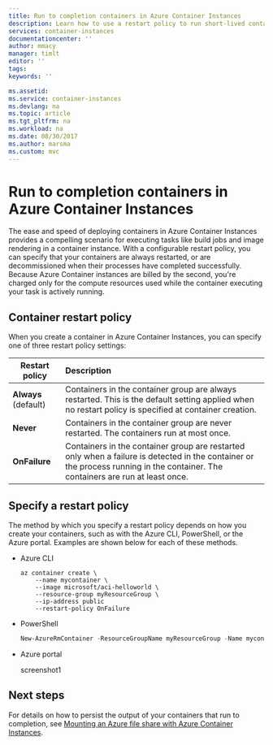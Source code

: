 ```yaml
---
title: Run to completion containers in Azure Container Instances
description: Learn how to use a restart policy to run short-lived containerized applications in Azure Container Instances.
services: container-instances
documentationcenter: ''
author: mmacy
manager: timlt
editor: ''
tags:
keywords: ''

ms.assetid:
ms.service: container-instances
ms.devlang: na
ms.topic: article
ms.tgt_pltfrm: na
ms.workload: na
ms.date: 08/30/2017
ms.author: marsma
ms.custom: mvc
---
```


# Run to completion containers in Azure Container Instances

The ease and speed of deploying containers in Azure Container Instances provides a compelling scenario for executing tasks like build jobs and image rendering in a container instance. With a configurable restart policy, you can specify that your containers are always restarted, or are decommissioned when their processes have completed successfully. Because Azure Container instances are billed by the second, you're charged only for the compute resources used while the container executing your task is actively running.

## Container restart policy

When you create a container in Azure Container Instances, you can specify one of three restart policy settings:

| Restart policy   | Description |
| ---------------- | :---------- |
| **Always** (default) | Containers in the container group are always restarted. This is the default setting applied when no restart policy is specified at container creation. |
| **Never** | Containers in the container group are never restarted. The containers run at most once. |
| **OnFailure** | Containers in the container group are restarted only when a failure is detected in the container or the process running in the container. The containers are run at least once. |

## Specify a restart policy

The method by which you specify a restart policy depends on how you create your containers, such as with the Azure CLI, PowerShell, or the Azure portal. Examples are shown below for each of these methods.

* Azure CLI

  ```azurecli-interactive
  az container create \
      --name mycontainer \
      --image microsoft/aci-helloworld \
      --resource-group myResourceGroup \
      --ip-address public
      --restart-policy OnFailure
  ```

* PowerShell

  ```powershell
  New-AzureRmContainer -ResourceGroupName myResourceGroup -Name mycontainer -Image microsoft/aci-helloworld -IpAddress public -RestartPolicy OnFailure
  ```

* Azure portal

  screenshot1

## Next steps

For details on how to persist the output of your containers that run to completion, see [Mounting an Azure file share with Azure Container Instances](container-instances-mounting-azure-files-volume.md).